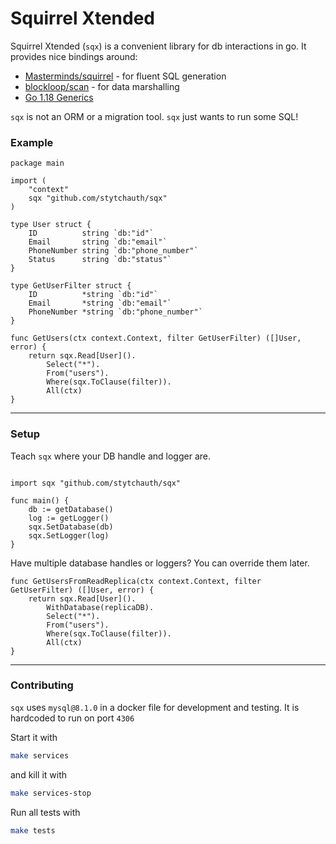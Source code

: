 # Squirrel Xtended 
Squirrel Xtended (`sqx`) is a convenient library for db interactions in go. It provides nice bindings around:
- [Masterminds/squirrel](https://github.com/Masterminds/squirrel) - for fluent SQL generation
- [blockloop/scan](https://github.com/blockloop/scan) - for data marshalling
- [Go 1.18 Generics](https://go.dev/doc/tutorial/generics)

`sqx` is not an ORM or a migration tool. `sqx` just wants to run some SQL! 

### Example

```golang
package main

import (
	"context"
	sqx "github.com/stytchauth/sqx"
)

type User struct {
	ID          string `db:"id"`
	Email       string `db:"email"`
	PhoneNumber string `db:"phone_number"`
	Status      string `db:"status"`
}

type GetUserFilter struct {
	ID          *string `db:"id"`
	Email       *string `db:"email"`
	PhoneNumber *string `db:"phone_number"`
}

func GetUsers(ctx context.Context, filter GetUserFilter) ([]User, error) {
	return sqx.Read[User]().
		Select("*").
		From("users").
		Where(sqx.ToClause(filter)).
		All(ctx)
}
```

---

### Setup
Teach `sqx` where your DB handle and logger are.
```golang

import sqx "github.com/stytchauth/sqx"

func main() {
	db := getDatabase()
	log := getLogger()
	sqx.SetDatabase(db)
	sqx.SetLogger(log)
}
```

Have multiple database handles or loggers? You can override them later.
```golang
func GetUsersFromReadReplica(ctx context.Context, filter GetUserFilter) ([]User, error) {
	return sqx.Read[User]().
		WithDatabase(replicaDB).
		Select("*").
		From("users").
		Where(sqx.ToClause(filter)).
		All(ctx)
}
```

----
### Contributing
`sqx` uses `mysql@8.1.0` in a docker file for development and testing. It is hardcoded to run on port `4306`

Start it with
```bash
make services
```

and kill it with
```bash
make services-stop
```

Run all tests with
```bash
make tests
```
